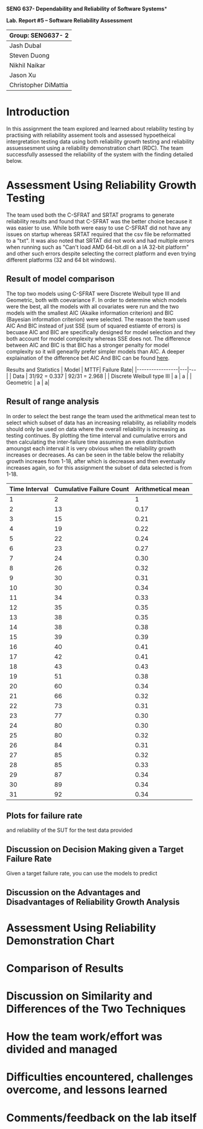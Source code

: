 **SENG 637- Dependability and Reliability of Software Systems***

**Lab. Report \#5 – Software Reliability Assessment**

| Group: SENG637- 2   |
|-----------------|
| Jash Dubal                |   
| Steven Duong              |   
| Nikhil Naikar               |   
| Jason Xu                |
| Christopher DiMattia                |

# Introduction
In this assignment the team explored and learned about relability testing by practising with reliability assement tools and assessed hypoetheical intergretation testing data using both reliability growth testing and reliability assuessesment using a reliability demonstration chart (RDC).  The team successfully assessed the reliability of the system with the finding detailed below.

# Assessment Using Reliability Growth Testing 

The team used both the C-SFRAT and SRTAT programs to generate reliability results and found that C-SFRAT was the better choice because it was easier to use.  While both were easy to use C-SFRAT did not have any issues on startup whereas SRTAT required that the csv file be reformatted to a "txt".  It was also noted that SRTAT did not work and had multiple errors when running such as "Can't load AMD 64-bit.dll on a IA 32-bit platform" and other such errors despite selecting the correct platform and even trying different platforms (32 and 64 bit windows).


## Result of model comparison
The top two models using C-SFRAT were Discrete Weibull type III and Geometric, both with coevariance F.  In order to determine which models were the best, all the models with all covariates were run and the two models with the smallest AIC (Akaike information criterion) and BIC (Bayesian information criterion) were selected.  The reason the team used AIC And BIC instead of just SSE (sum of squared estiamte of errors)  is becuase AIC and BIC are specifically designed for model selection and they both account for model complexity whereas SSE does not.  The difference between AIC and BIC is that BIC has a stronger penalty for model complexity so it will genearlly prefer simpler models than AIC.  A deeper explaination of the difference bet AIC And BIC can be found [here](https://vitalflux.com/aic-vs-bic-for-regression-models-formula-examples/).


Results and Statistics
| Model   | MTTF| Failure Rate|
|-----------------|---|---|
| Data                       | 31/92 = 0.337 |    92/31 = 2.968 |
| Discrete Weibull type III  |  a            | a |
| Geometric                  |  a            | a|

## Result of range analysis
In order to select the best range the team used the arithmetical mean test to select which subset of data has an increasing reliability, as reliability models should only be used on data where the overall reliability is increasing as testing continues.  By plotting the time interval and cumulative errors and then calculating the inter-failure time assuming an even distribution amoungst each interval it is very obvious when the reliability growth increases or decreases.  As can be seen in the table below the reliabilty growth increaes from 1-18, after which is decreases and then eventually increases again, so for this assignment the subset of data selected is from 1-18.

| Time Interval | Cumulative Failure Count | Arithmetical mean|
|--|--|--|
|1| 2 |1|
|2|13|0.17|
|3|15|0.21|
|4|19|0.22|
|5|22|0.24|
|6|23|0.27|
|7|24|0.30|
|8|26|0.32|
|9|30|0.31|
|10|30|0.34|
|11|34|0.33|
|12|35|0.35|
|13|38|0.35|
|14|38|0.38|
|15|39|0.39|
|16|40|0.41|
|17|42|0.41|
|18|43|0.43|
|19|51|0.38|
|20|60|0.34|
|21|66|0.32|
|22|73|0.31|
|23|77|0.30|
|24|80|0.30|
|25|80|0.32|
|26|84|0.31|
|27|85|0.32|
|28|85|0.33|
|29|87|0.34|
|30|89|0.34|
|31|92|0.34|




## Plots for failure rate
and reliability of the SUT for the test data provided


## Discussion on Decision Making given a Target Failure Rate
Given a target failure rate, you can use the models to predict 

## Discussion on the Advantages and Disadvantages of Reliability Growth Analysis


# Assessment Using Reliability Demonstration Chart 

# 

# Comparison of Results

# Discussion on Similarity and Differences of the Two Techniques

# How the team work/effort was divided and managed

# 

# Difficulties encountered, challenges overcome, and lessons learned

# Comments/feedback on the lab itself
